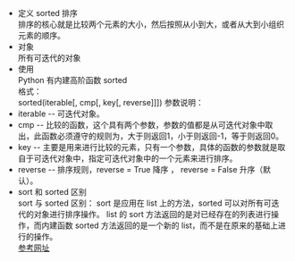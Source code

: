- 定义
sorted 排序  
排序的核心就是比较两个元素的大小，然后按照从小到大，或者从大到小组织元素的顺序。  
- 对象  
所有可迭代的对象     
- 使用   
Python 有内建高阶函数 sorted  
格式：  
sorted(iterable[, cmp[, key[, reverse]]])
参数说明：
 - iterable -- 可迭代对象。
 - cmp -- 比较的函数，这个具有两个参数，参数的值都是从可迭代对象中取出，此函数必须遵守的规则为，大于则返回1，小于则返回-1，等于则返回0。
 - key -- 主要是用来进行比较的元素，只有一个参数，具体的函数的参数就是取自于可迭代对象中，指定可迭代对象中的一个元素来进行排序。
 - reverse -- 排序规则，reverse = True 降序 ， reverse = False 升序（默认）。
- sort 和 sorted 区别  
sort 与 sorted 区别：
sort 是应用在 list 上的方法，sorted 可以对所有可迭代的对象进行排序操作。
list 的 sort 方法返回的是对已经存在的列表进行操作，而内建函数 sorted 方法返回的是一个新的 list，而不是在原来的基础上进行的操作。  
[参考网址](http://www.runoob.com/python/python-func-sorted.html)